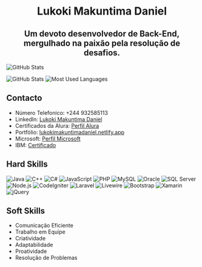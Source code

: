<div align="center">
  <h1>Lukoki Makuntima Daniel</h1>
  <h2>Um devoto desenvolvedor de Back-End, mergulhado na paixão pela resolução de desafios.</h2>
</div>

![GitHub Stats](https://github-profile-trophy.vercel.app/?username=LukokiMakuntimaDaniel)

![GitHub Stats](https://github-readme-stats.vercel.app/api?username=LukokiMakuntimaDaniel)
![Most Used Languages](https://github-readme-stats.vercel.app/api/top-langs/?username=LukokiMakuntimaDaniel&hide_progress=true)

## Contacto

- Número Telefonico: +244 932585113
- LinkedIn: [Lukoki Makuntima Daniel](https://www.linkedin.com/in/lukokidaniel/)
- Certificados da Alura: [Perfil Alura](https://cursos.alura.com.br/user/lukokimakuntimadaniel/fullCertificate/ee12c231c350068397ac8dfd32c7b183)
- Portfólio: [lukokimakuntimadaniel.netlify.app](https://lukokimakuntimadaniel.netlify.app/)
- Microsoft: [Perfil Microsoft](https://learn.microsoft.com/pt-pt/users/84862438/)
- IBM: [Certificado](https://www.credly.com/badges/ab51e32d-7fb5-4a0f-99c4-45f21002fa22/linked_in_profile/)

## Hard Skills

![Java](https://img.shields.io/badge/Java-Expert-orange) ![C++](https://img.shields.io/badge/C++-Expert-brightgreen) ![C#](https://img.shields.io/badge/C%23-Expert-blue) ![JavaScript](https://img.shields.io/badge/JavaScript-Expert-yellow) ![PHP](https://img.shields.io/badge/PHP-Expert-purple) ![MySQL](https://img.shields.io/badge/MySQL-Expert-blue) ![Oracle](https://img.shields.io/badge/Oracle-Expert-red) ![SQL Server](https://img.shields.io/badge/SQL%20Server-Expert-yellow) ![Node.js](https://img.shields.io/badge/Node.js-Expert-green) ![CodeIgniter](https://img.shields.io/badge/CodeIgniter-Expert-red) ![Laravel](https://img.shields.io/badge/Laravel-Expert-orange) ![Livewire](https://img.shields.io/badge/Livewire-Expert-blue) ![Bootstrap](https://img.shields.io/badge/Bootstrap-Expert-purple) ![Xamarin](https://img.shields.io/badge/Xamarin-Expert-brightgreen) ![jQuery](https://img.shields.io/badge/jQuery-Expert-blue)

## Soft Skills

- Comunicação Eficiente
- Trabalho em Equipe
- Criatividade
- Adaptabilidade
- Proatividade
- Resolução de Problemas
